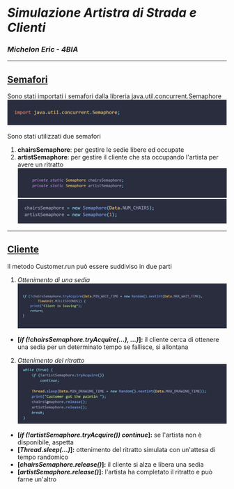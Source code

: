 # ***Simulazione Artistra di Strada e Clienti***
### *Michelon Eric - 4BIA*
---

## [Semafori](src/michelon/Main.java)
Sono stati importati i semafori dalla libreria java.util.concurrent.Semaphore
![codice: import java.util.concurrent.Semaphore](md-images/main-semaphore-import.png)

Sono stati utilizzati due semafori
1. **chairsSemaphore**: per gestire le sedie libere ed occupate
2. **artistSemaphore**: per gestire il cliente che sta occupando l'artista per avere un ritratto 
![Immagine della dichiarazione di due semaphori nella classe Main](md-images/main-semaphore-declaration.png)
![inizialisation of the semaphores](md-images/main-semaphore-initialization.png)

---

## [Cliente](src/michelon/Customer.java)
Il metodo Customer.run può essere suddiviso in due parti
1. *Ottenimento di una sedia*
![Immagine con contenuto del metodo Customer.run](md-images/customer-run-1.png)
- **[*if (!chairsSemaphore.tryAcquire(...), ...)*]:** il cliente cerca di ottenere una sedia per un determinato tempo se fallisce, si allontana
2. *Ottenimento del ritratto*
![Immagine con contenuto del metodo Customer.run](md-images/customer-run-2.png)
- **[*if (!artistSemaphore.tryAcquire()) continue*]:** se l'artista non è disponibile, aspetta 
- **[*Thread.sleep(...)*]:** ottenimento del ritratto simulata con un'attesa di tempo randomico
- **[*chairsSemaphore.release()*]:** il cliente si alza e libera una sedia 
- **[*artistSemaphore.release()*]:** l'artista ha completato il ritratto e può farne un'altro

